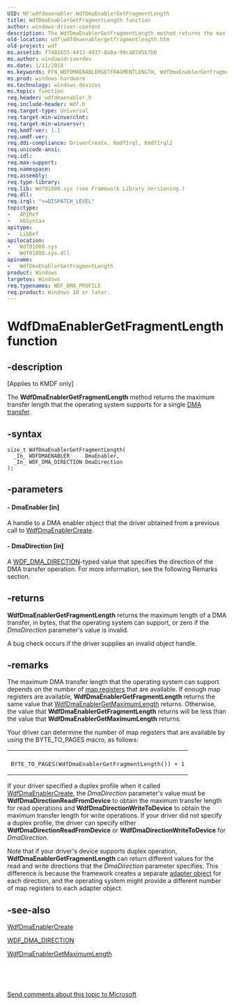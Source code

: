 ```yaml
---
UID: NF:wdfdmaenabler.WdfDmaEnablerGetFragmentLength
title: WdfDmaEnablerGetFragmentLength function
author: windows-driver-content
description: The WdfDmaEnablerGetFragmentLength method returns the maximum transfer length that the operating system supports for a single DMA transfer.
old-location: wdf\wdfdmaenablergetfragmentlength.htm
old-project: wdf
ms.assetid: f7481655-4413-4937-8a0a-99ca07d5b7b0
ms.author: windowsdriverdev
ms.date: 1/11/2018
ms.keywords: PFN_WDFDMAENABLERGETFRAGMENTLENGTH, WdfDmaEnablerGetFragmentLength method, WdfDmaEnablerGetFragmentLength, wdfdmaenabler/WdfDmaEnablerGetFragmentLength, DFDmaObjectRef_7c147fef-46f6-49aa-b8a9-9ef1a82ef963.xml, wdf.wdfdmaenablergetfragmentlength, kmdf.wdfdmaenablergetfragmentlength
ms.prod: windows-hardware
ms.technology: windows-devices
ms.topic: function
req.header: wdfdmaenabler.h
req.include-header: Wdf.h
req.target-type: Universal
req.target-min-winverclnt: 
req.target-min-winversvr: 
req.kmdf-ver: 1.1
req.umdf-ver: 
req.ddi-compliance: DriverCreate, KmdfIrql, KmdfIrql2
req.unicode-ansi: 
req.idl: 
req.max-support: 
req.namespace: 
req.assembly: 
req.type-library: 
req.lib: Wdf01000.sys (see Framework Library Versioning.)
req.dll: 
req.irql: "<=DISPATCH_LEVEL"
topictype:
-	APIRef
-	kbSyntax
apitype:
-	LibDef
apilocation:
-	Wdf01000.sys
-	Wdf01000.sys.dll
apiname:
-	WdfDmaEnablerGetFragmentLength
product: Windows
targetos: Windows
req.typenames: WDF_DMA_PROFILE
req.product: Windows 10 or later.
---
```


# WdfDmaEnablerGetFragmentLength function


## -description


<p class="CCE_Message">[Applies to KMDF only]

The <b>WdfDmaEnablerGetFragmentLength</b> method returns the maximum transfer length that the operating system supports for a single <a href="https://docs.microsoft.com/en-us/windows-hardware/drivers/wdf/dma-transactions-and-dma-transfers">DMA transfer</a>.


## -syntax


````
size_t WdfDmaEnablerGetFragmentLength(
  _In_ WDFDMAENABLER     DmaEnabler,
  _In_ WDF_DMA_DIRECTION DmaDirection
);
````


## -parameters




#### - DmaEnabler [in]

A handle to a DMA enabler object that the driver obtained from a previous call to <a href="..\wdfdmaenabler\nf-wdfdmaenabler-wdfdmaenablercreate.md">WdfDmaEnablerCreate</a>. 


#### - DmaDirection [in]

A <a href="..\wdfdmaenabler\ne-wdfdmaenabler-_wdf_dma_direction.md">WDF_DMA_DIRECTION</a>-typed value that specifies the direction of the DMA transfer operation. For more information, see the following Remarks section.


## -returns


<b>WdfDmaEnablerGetFragmentLength</b> returns the maximum length of a DMA transfer, in bytes, that the operating system can support, or zero if the <i>DmaDirection</i> parameter's value is invalid.

A bug check occurs if the driver supplies an invalid object handle.





## -remarks


The maximum DMA transfer length that the operating system can support depends on the number of <a href="https://msdn.microsoft.com/library/windows/hardware/ff554406">map registers</a> that are available. If enough map registers are available, <b>WdfDmaEnablerGetFragmentLength</b> returns the same value that <a href="..\wdfdmaenabler\nf-wdfdmaenabler-wdfdmaenablergetmaximumlength.md">WdfDmaEnablerGetMaximumLength</a> returns. Otherwise, the value that <b>WdfDmaEnablerGetFragmentLength</b> returns will be less than the value that <b>WdfDmaEnablerGetMaximumLength</b> returns.

Your driver can determine the number of map registers that are available by using the BYTE_TO_PAGES macro, as follows:
<div class="code"><span codelanguage=""><table>
<tr>
<th></th>
</tr>
<tr>
<td>
<pre>BYTE_TO_PAGES(WdfDmaEnablerGetFragmentLength()) + 1</pre>
</td>
</tr>
</table></span></div>If your driver specified a duplex profile when it called <a href="..\wdfdmaenabler\nf-wdfdmaenabler-wdfdmaenablercreate.md">WdfDmaEnablerCreate</a>, the <i>DmaDirection</i> parameter's value must be <b>WdfDmaDirectionReadFromDevice</b> to obtain the maximum transfer length for read operations and <b>WdfDmaDirectionWriteToDevice</b> to obtain the maximum transfer length for write operations. If your driver did not specify a duplex profile, the driver can specify either <b>WdfDmaDirectionReadFromDevice</b> or <b>WdfDmaDirectionWriteToDevice</b> for <i>DmaDirection</i>.

Note that if your driver's device supports duplex operation, <b>WdfDmaEnablerGetFragmentLength</b> can return different values for the read and write directions that the <i>DmaDirection</i> parameter specifies. This difference is because the framework creates a separate <a href="https://msdn.microsoft.com/8bc672b4-0f4d-4e0c-9904-c8d0a3f3639c">adapter object</a> for each direction, and the operating system might provide a different number of map registers to each adapter object.



## -see-also

<a href="..\wdfdmaenabler\nf-wdfdmaenabler-wdfdmaenablercreate.md">WdfDmaEnablerCreate</a>

<a href="..\wdfdmaenabler\ne-wdfdmaenabler-_wdf_dma_direction.md">WDF_DMA_DIRECTION</a>

<a href="..\wdfdmaenabler\nf-wdfdmaenabler-wdfdmaenablergetmaximumlength.md">WdfDmaEnablerGetMaximumLength</a>

 

 

<a href="mailto:wsddocfb@microsoft.com?subject=Documentation%20feedback [wdf\wdf]:%20WdfDmaEnablerGetFragmentLength method%20 RELEASE:%20(1/11/2018)&amp;body=%0A%0APRIVACY STATEMENT%0A%0AWe use your feedback to improve the documentation. We don't use your email address for any other purpose, and we'll remove your email address from our system after the issue that you're reporting is fixed. While we're working to fix this issue, we might send you an email message to ask for more info. Later, we might also send you an email message to let you know that we've addressed your feedback.%0A%0AFor more info about Microsoft's privacy policy, see http://privacy.microsoft.com/en-us/default.aspx." title="Send comments about this topic to Microsoft">Send comments about this topic to Microsoft</a>

